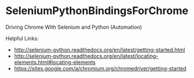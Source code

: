 SeleniumPythonBindingsForChrome
===============================

Driving Chrome With Selenium and Python (Automation)

Helpful Links:
  - http://selenium-python.readthedocs.org/en/latest/getting-started.html
  - http://selenium-python.readthedocs.org/en/latest/locating-elements.html#locating-elements
  - https://sites.google.com/a/chromium.org/chromedriver/getting-started
  

